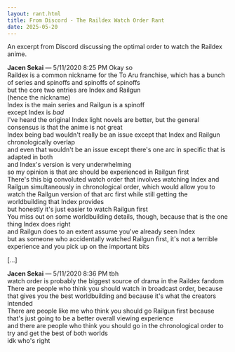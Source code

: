 ```yaml
---
layout: rant.html
title: From Discord - The Raildex Watch Order Rant
date: 2025-05-20
---
```

An excerpt from Discord discussing the optimal order to watch the Raildex anime.
<!-- more -->

**Jacen Sekai** — 5/11/2020 8:25 PM
Okay so  
Raildex is a common nickname for the To Aru franchise, which has a bunch of series and spinoffs and spinoffs of spinoffs  
but the core two entries are Index and Railgun  
(hence the nickname)  
Index is the main series and Railgun is a spinoff  
except Index is *bad*  
I've heard the original Index light novels are better, but the general consensus is that the anime is not great  
Index being bad wouldn't really be an issue except that Index and Railgun chronologically overlap  
and even that wouldn't be an issue except there's one arc in specific that is adapted in both  
and Index's version is very underwhelming  
so my opinion is that arc should be experienced in Railgun first  
There's this big convoluted watch order that involves watching Index and Railgun simultaneously in chronological order, which would allow you to watch the Railgun version of that arc first while still getting the worldbuilding that Index provides  
but honestly it's just easier to watch Railgun first  
You miss out on some worldbuilding details, though, because that is the one thing Index does right  
and Railgun does to an extent assume you've already seen Index  
but as someone who accidentally watched Railgun first, it's not a terrible experience and you pick up on the important bits  

[...]

**Jacen Sekai** — 5/11/2020 8:36 PM
tbh  
watch order is probably the biggest source of drama in the Raildex fandom  
There are people who think you should watch in broadcast order, because that gives you the best worldbuilding and because it's what the creators intended  
There are people like me who think you should go Railgun first because that's just going to be a better overall viewing experience  
and there are people who think you should go in the chronological order to try and get the best of both worlds  
idk who's right
